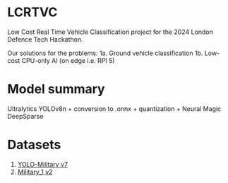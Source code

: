 # LCRTVC
Low Cost Real Time Vehicle Classification project for the 2024 London Defence Tech Hackathon.

Our solutions for the problems:
1a. Ground vehicle classification
1b. Low-cost CPU-only AI (on edge i.e. RPI 5)

# Model summary
Ultralytics YOLOv8n + conversion to .onnx + quantization + Neural Magic DeepSparse

# Datasets
1. [YOLO-Military v7](universe.roboflow.com/uce03211-gmail-com/yolo-military)
2. [Military_1 v2](universe.roboflow.com/drone-hnsge/military_1)
